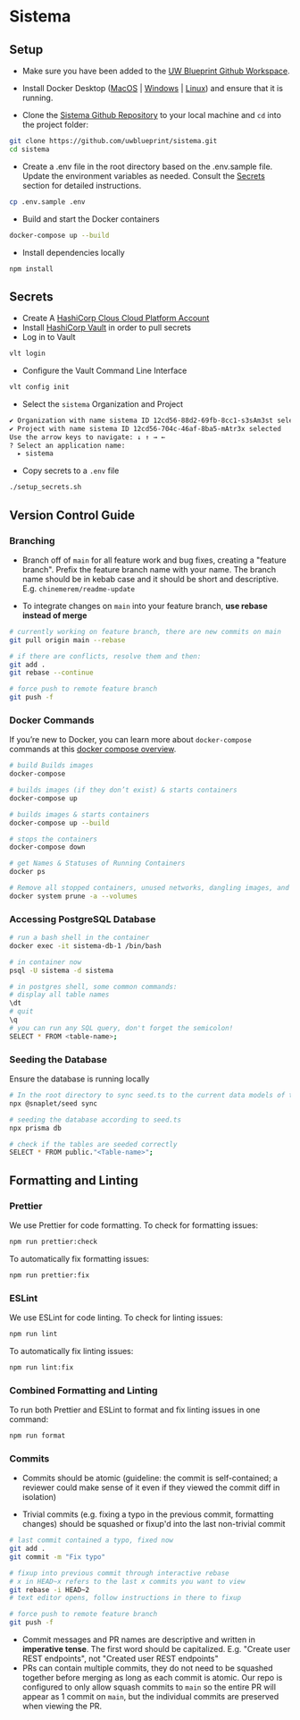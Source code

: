 # Sistema

## Setup

- Make sure you have been added to the [UW Blueprint Github Workspace](https://github.com/uwblueprint/).
- Install Docker Desktop ([MacOS](https://docs.docker.com/docker-for-mac/install/) | [Windows](https://docs.docker.com/desktop/install/windows-install/) | [Linux](https://docs.docker.com/engine/install/#server)) and ensure that it is running.

- Clone the [Sistema Github Repository](https://github.com/uwblueprint/sistema) to your local machine and `cd` into the project folder:

```bash
git clone https://github.com/uwblueprint/sistema.git
cd sistema
```

- Create a .env file in the root directory based on the .env.sample file. Update
  the environment variables as needed. Consult the [Secrets](#secrets) section
  for detailed instructions.

```bash
cp .env.sample .env
```

- Build and start the Docker containers

```bash
docker-compose up --build
```

- Install dependencies locally

```bash
npm install
```

## Secrets

- Create A [HashiCorp Clous Cloud Platform Account](https://portal.cloud.hashicorp.com/sign-in?ajs_aid=9085f07d-f411-42b4-855b-72795f4fdbcc&product_intent=vault)
- Install [HashiCorp Vault](https://developer.hashicorp.com/hcp/tutorials/get-started-hcp-vault-secrets/hcp-vault-secrets-install-cli#install-hcp-vault-secrets-cli) in order to pull secrets
- Log in to Vault

```bash
vlt login
```

- Configure the Vault Command Line Interface

```bash
vlt config init
```

- Select the `sistema` Organization and Project

```bash
✔ Organization with name sistema ID 12cd56-88d2-69fb-8cc1-s3sAm3st selected
✔ Project with name sistema ID 12cd56-704c-46af-8ba5-mAtr3x selected
Use the arrow keys to navigate: ↓ ↑ → ←
? Select an application name:
  ▸ sistema
```

- Copy secrets to a `.env` file

```bash
./setup_secrets.sh
```

## Version Control Guide

### Branching

- Branch off of `main` for all feature work and bug fixes, creating a "feature branch". Prefix the feature branch name with your name. The branch name should be in kebab case and it should be short and descriptive. E.g. `chinemerem/readme-update`

- To integrate changes on `main` into your feature branch, **use rebase instead of merge**

```bash
# currently working on feature branch, there are new commits on main
git pull origin main --rebase

# if there are conflicts, resolve them and then:
git add .
git rebase --continue

# force push to remote feature branch
git push -f
```

### Docker Commands

If you’re new to Docker, you can learn more about `docker-compose` commands at
this [docker compose overview](https://docs.docker.com/compose/reference/).

```bash
# build Builds images
docker-compose
```

```bash
# builds images (if they don’t exist) & starts containers
docker-compose up
```

```bash
# builds images & starts containers
docker-compose up --build
```

```bash
# stops the containers
docker-compose down
```

```bash
# get Names & Statuses of Running Containers
docker ps
```

```bash
# Remove all stopped containers, unused networks, dangling images, and build cache
docker system prune -a --volumes
```

### Accessing PostgreSQL Database

```bash
# run a bash shell in the container
docker exec -it sistema-db-1 /bin/bash

# in container now
psql -U sistema -d sistema

# in postgres shell, some common commands:
# display all table names
\dt
# quit
\q
# you can run any SQL query, don't forget the semicolon!
SELECT * FROM <table-name>;
```

### Seeding the Database

Ensure the database is running locally

```bash
# In the root directory to sync seed.ts to the current data models of the database
npx @snaplet/seed sync

# seeding the database according to seed.ts
npx prisma db

# check if the tables are seeded correctly
SELECT * FROM public."<Table-name>";

```


## Formatting and Linting

### Prettier

We use Prettier for code formatting. To check for formatting issues:

```bash
npm run prettier:check
```

To automatically fix formatting issues:

```bash
npm run prettier:fix
```

### ESLint

We use ESLint for code linting. To check for linting issues:

```bash
npm run lint
```

To automatically fix linting issues:

```bash
npm run lint:fix
```

### Combined Formatting and Linting

To run both Prettier and ESLint to format and fix linting issues in one command:

```bash
npm run format
```

### Commits

- Commits should be atomic (guideline: the commit is self-contained; a reviewer could make sense of it even if they viewed the commit diff in isolation)

- Trivial commits (e.g. fixing a typo in the previous commit, formatting changes) should be squashed or fixup'd into the last non-trivial commit

```bash
# last commit contained a typo, fixed now
git add .
git commit -m "Fix typo"

# fixup into previous commit through interactive rebase
# x in HEAD~x refers to the last x commits you want to view
git rebase -i HEAD~2
# text editor opens, follow instructions in there to fixup

# force push to remote feature branch
git push -f
```

- Commit messages and PR names are descriptive and written in **imperative tense**. The first word should be capitalized. E.g. "Create user REST endpoints", not "Created user REST endpoints"
- PRs can contain multiple commits, they do not need to be squashed together before merging as long as each commit is atomic. Our repo is configured to only allow squash commits to `main` so the entire PR will appear as 1 commit on `main`, but the individual commits are preserved when viewing the PR.
